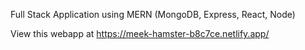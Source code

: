 Full Stack Application using MERN (MongoDB, Express, React, Node)

View this webapp at https://meek-hamster-b8c7ce.netlify.app/
